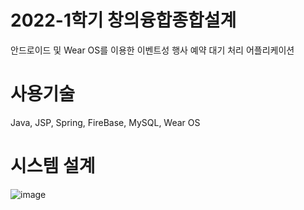 # 2022-1학기 창의융합종합설계
안드로이드 및 Wear OS를 이용한 이벤트성 행사 예약 대기 처리 어플리케이션

# 사용기술
 Java, JSP, Spring, FireBase, MySQL, Wear OS

# 시스템 설계
![image](https://user-images.githubusercontent.com/94219157/221781992-7b247388-6129-4e06-a118-07b51c5f3f5c.png)
